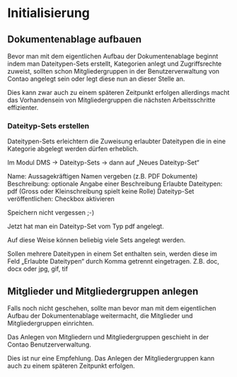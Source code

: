 # Initialisierung

## Dokumentenablage aufbauen

Bevor man mit dem eigentlichen Aufbau der Dokumentenablage beginnt indem man Dateitypen-Sets erstellt, Kategorien anlegt und Zugriffsrechte zuweist, sollten schon Mitgliedergruppen in der Benutzerverwaltung von Contao angelegt sein oder legt diese nun an dieser Stelle an. 

Dies kann zwar auch zu einem späteren Zeitpunkt erfolgen allerdings macht das Vorhandensein von Mitgliedergruppen die nächsten Arbeitsschritte effizienter. 

### Dateityp-Sets erstellen
Dateitypen-Sets erleichtern die Zuweisung erlaubter Dateitypen die in eine Kategorie abgelegt werden dürfen erheblich.

Im Modul DMS → Dateityp-Sets → dann auf „Neues Dateityp-Set“

Name: Aussagekräftigen Namen vergeben (z.B. PDF Dokumente)
Beschreibung: optionale Angabe einer Beschreibung
Erlaubte Dateitypen: pdf (Gross oder Kleinschreibung spielt keine Rolle)
Dateityp-Set veröffentlichen: Checkbox aktivieren

Speichern nicht vergessen ;-)

Jetzt hat man ein Dateityp-Set vom Typ pdf angelegt.

Auf diese Weise können beliebig viele Sets angelegt werden.

Sollen mehrere Dateitypen in einem Set enthalten sein, werden diese im Feld „Erlaubte Dateitypen“ durch Komma getrennt eingetragen. Z.B. doc, docx oder jpg, gif, tif



## Mitglieder und Mitgliedergruppen anlegen
Falls noch nicht geschehen, sollte man bevor man mit dem eigentlichen Aufbau der Dokumentenablage weitermacht, die  Mitglieder und Mitgliedergruppen einrichten.

Das Anlegen von Mitgliedern und Mitgliedergruppen geschieht in der Contao Benutzerverwaltung.

Dies ist nur eine Empfehlung. Das Anlegen der Mitgliedergruppen kann auch zu einem späteren Zeitpunkt erfolgen. 

